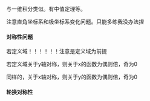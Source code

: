 与一维积分类似。有中值定理等。

注意直角坐标系和极坐标系变化问题。只能多练我没办法捏

#### 对称性问题

若定义域！！！！！！注意是定义域为前提

若定义域关于y轴对称，则关于x的函数为偶则倍，奇为0

同样的，关于x轴对称，则关于y的函数为偶则倍，奇为0

#### 轮换对称性

